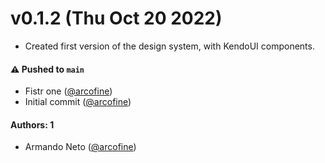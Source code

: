 # v0.1.2 (Thu Oct 20 2022)

- Created first version of the design system, with KendoUI components.

#### ⚠️ Pushed to `main`

- Fistr one ([@arcofine](https://github.com/arcofine))
- Initial commit ([@arcofine](https://github.com/arcofine))

#### Authors: 1

- Armando Neto ([@arcofine](https://github.com/arcofine))
